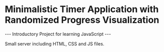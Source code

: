 # Minimalistic Timer Application with Randomized Progress Visualization

--- Introductory Project for learning JavaScript ---

Small server including HTML, CSS and JS files.
